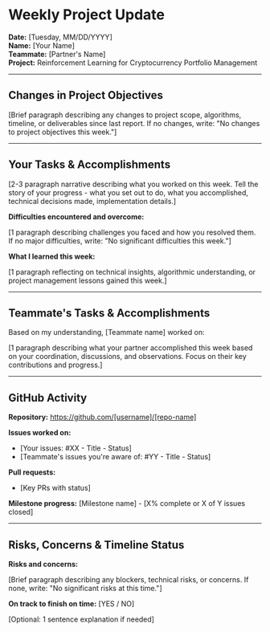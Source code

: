 # Weekly Project Update

**Date:** [Tuesday, MM/DD/YYYY]  
**Name:** [Your Name]  
**Teammate:** [Partner's Name]  
**Project:** Reinforcement Learning for Cryptocurrency Portfolio Management

---

## Changes in Project Objectives

[Brief paragraph describing any changes to project scope, algorithms, timeline, or deliverables since last report. If no changes, write: "No changes to project objectives this week."]

---

## Your Tasks & Accomplishments

[2-3 paragraph narrative describing what you worked on this week. Tell the story of your progress - what you set out to do, what you accomplished, technical decisions made, implementation details.]

**Difficulties encountered and overcome:**

[1 paragraph describing challenges you faced and how you resolved them. If no major difficulties, write: "No significant difficulties this week."]

**What I learned this week:**

[1 paragraph reflecting on technical insights, algorithmic understanding, or project management lessons gained this week.]

---

## Teammate's Tasks & Accomplishments

Based on my understanding, [Teammate name] worked on:

[1 paragraph describing what your partner accomplished this week based on your coordination, discussions, and observations. Focus on their key contributions and progress.]

---

## GitHub Activity

**Repository:** https://github.com/[username]/[repo-name]

**Issues worked on:**
- [Your issues: #XX - Title - Status]
- [Teammate's issues you're aware of: #YY - Title - Status]

**Pull requests:**
- [Key PRs with status]

**Milestone progress:** [Milestone name] - [X% complete or X of Y issues closed]

---

## Risks, Concerns & Timeline Status

**Risks and concerns:**

[Brief paragraph describing any blockers, technical risks, or concerns. If none, write: "No significant risks at this time."]

**On track to finish on time:** [YES / NO]

[Optional: 1 sentence explanation if needed]
